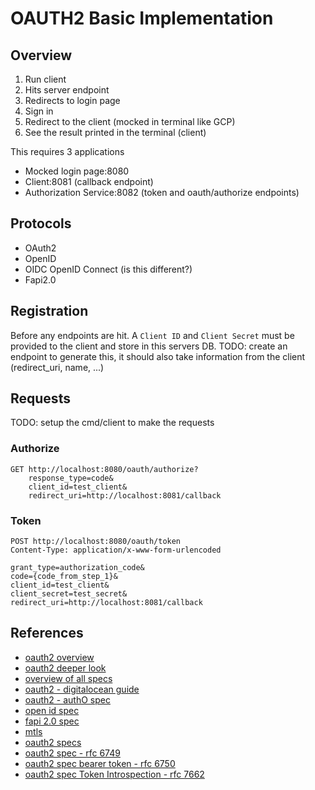 # OAUTH2 Basic Implementation

## Overview
1. Run client 
2. Hits server endpoint 
3. Redirects to login page 
4. Sign in
5. Redirect to the client (mocked in terminal like GCP)
6. See the result printed in the terminal (client) 

This requires 3 applications 
 - Mocked login page:8080
 - Client:8081 (callback endpoint)
 - Authorization Service:8082 (token and oauth/authorize endpoints)

## Protocols
- OAuth2
- OpenID
- OIDC OpenID Connect (is this different?)
- Fapi2.0

## Registration
Before any endpoints are hit. A `Client ID` and `Client Secret` must be provided to the client and store in this servers DB.
TODO: create an endpoint to generate this, it should also take information from the client (redirect_uri, name, ...)

## Requests
TODO: setup the cmd/client to make the requests

### Authorize
``` http
GET http://localhost:8080/oauth/authorize?
    response_type=code&
    client_id=test_client&
    redirect_uri=http://localhost:8081/callback
```

### Token
```http
POST http://localhost:8080/oauth/token
Content-Type: application/x-www-form-urlencoded

grant_type=authorization_code&
code={code_from_step_1}&
client_id=test_client&
client_secret=test_secret&
redirect_uri=http://localhost:8081/callback
```

## References
- [oauth2 overview](https://auth0.com/intro-to-iam/what-is-oauth-2)
- [oauth2 deeper look](https://www.oauth.com/)
- [overview of all specs](https://www.oauth.com/oauth2-servers/map-oauth-2-0-specs/)
- [oauth2 - digitalocean guide](https://www.digitalocean.com/community/tutorials/an-introduction-to-oauth-2)
- [oauth2 - authO spec](https://auth0.com/docs/authenticate/protocols/oauth#authorization-endpoint)
- [open id spec](https://openid.net/specs/openid-connect-core-1_0.html)
- [fapi 2.0 spec](https://oauth.net/fapi/)
- [mtls](https://www.securew2.com/blog/mutual-tls-mtls-authentication)
- [oauth2 specs](https://oauth.net/specs/)
- [oauth2 spec - rfc 6749](https://www.rfc-editor.org/rfc/rfc6749)
- [oauth2 spec bearer token - rfc 6750](https://www.rfc-editor.org/rfc/rfc6750)
- [oauth2 spec Token Introspection - rfc 7662](https://www.rfc-editor.org/rfc/rfc7662)
